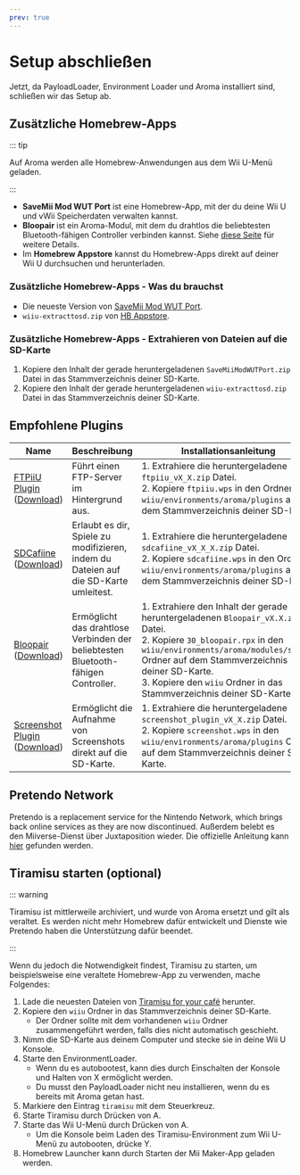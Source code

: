 ```yaml
---
prev: true
---
```


# Setup abschließen

Jetzt, da PayloadLoader, Environment Loader und Aroma installiert sind, schließen wir das Setup ab.

## Zusätzliche Homebrew-Apps

::: tip

Auf Aroma werden alle Homebrew-Anwendungen aus dem Wii U-Menü geladen.

:::

- **SaveMii Mod WUT Port** ist eine Homebrew-App, mit der du deine Wii U und vWii Speicherdaten verwalten kannst.
- **Bloopair** ist ein Aroma-Modul, mit dem du drahtlos die beliebtesten Bluetooth-fähigen Controller verbinden kannst. Siehe [diese Seite](https://gbatemp.net/threads/bloopair-connect-controllers-from-other-consoles-natively.594289/) für weitere Details.
- Im **Homebrew Appstore** kannst du Homebrew-Apps direkt auf deiner Wii U durchsuchen und herunterladen.

### Zusätzliche Homebrew-Apps - Was du brauchst

- Die neueste Version von [SaveMii Mod WUT Port](https://wiiu.cdn.fortheusers.org/zips/SaveMiiModWUTPort.zip).
- `wiiu-extracttosd.zip` von [HB Appstore](https://github.com/fortheusers/hb-appstore/releases/).

### Zusätzliche Homebrew-Apps - Extrahieren von Dateien auf die SD-Karte

1. Kopiere den Inhalt der gerade heruntergeladenen `SaveMiiModWUTPort.zip` Datei in das Stammverzeichnis deiner SD-Karte.
2. Kopiere den Inhalt der gerade heruntergeladenen `wiiu-extracttosd.zip` Datei in das Stammverzeichnis deiner SD-Karte.

## Empfohlene Plugins

| Name                                                                                                                                                  | Beschreibung                                                                                         | Installationsanleitung                                                                                                                                                                                                                                                                                                                                                                                |
| ----------------------------------------------------------------------------------------------------------------------------------------------------- | ---------------------------------------------------------------------------------------------------- | ----------------------------------------------------------------------------------------------------------------------------------------------------------------------------------------------------------------------------------------------------------------------------------------------------------------------------------------------------------------------------------------------------- |
| [FTPiiU Plugin](https://github.com/wiiu-env/ftpiiu_plugin/) ([Download](https://github.com/wiiu-env/ftpiiu_plugin/releases))       | Führt einen FTP-Server im Hintergrund aus.                                           | 1. Extrahiere die heruntergeladene `ftpiiu_vX_X.zip` Datei. <br> 2. Kopiere `ftpiiu.wps` in den Ordner `wiiu/environments/aroma/plugins` auf dem Stammverzeichnis deiner SD-Karte.                                                                                                                                             |
| [SDCafiine](https://github.com/wiiu-env/sdcafiine_plugin/) ([Download](https://github.com/wiiu-env/sdcafiine_plugin/releases))     | Erlaubt es dir, Spiele zu modifizieren, indem du Dateien auf die SD-Karte umleitest. | 1. Extrahiere die heruntergeladene `sdcafiine_vX_X_X.zip` Datei. <br> 2. Kopiere `sdcafiine.wps` in den Ordner `wiiu/environments/aroma/plugins` auf dem Stammverzeichnis deiner SD-Karte.                                                                                                                                     |
| [Bloopair](https://github.com/GaryOderNichts/Bloopair/) ([Download](https://github.com/GaryOderNichts/Bloopair/releases))          | Ermöglicht das drahtlose Verbinden der beliebtesten Bluetooth-fähigen Controller.    | 1. Extrahiere den Inhalt der gerade heruntergeladenen `Bloopair_vX.X.zip` Datei. <br> 2. Kopiere `30_bloopair.rpx` in den `wiiu/environments/aroma/modules/setup/` Ordner auf dem Stammverzeichnis deiner SD-Karte. <br> 3. Kopiere den `wiiu` Ordner in das Stammverzeichnis deiner SD-Karte. |
| [Screenshot Plugin](https://github.com/wiiu-env/ScreenshotWUPS/) ([Download](https://github.com/wiiu-env/ScreenshotWUPS/releases)) | Ermöglicht die Aufnahme von Screenshots direkt auf die SD-Karte.                     | 1. Extrahiere die heruntergeladene `screenshot_plugin_vX_X.zip` Datei. <br> 2. Kopiere `screenshot.wps` in den `wiiu/environments/aroma/plugins` Ordner auf dem Stammverzeichnis deiner SD-Karte.                                                                                                                              |

## Pretendo Network

Pretendo is a replacement service for the Nintendo Network, which brings back online services as they are now discontinued. Außerdem belebt es den Miiverse-Dienst über Juxtaposition wieder. Die offizielle Anleitung kann [hier](https://pretendo.network/docs/install/wiiu) gefunden werden.

## Tiramisu starten (optional)

::: warning

Tiramisu ist mittlerweile archiviert, und wurde von Aroma ersetzt und gilt als veraltet. Es werden nicht mehr Homebrew dafür entwickelt und Dienste wie Pretendo haben die Unterstützung dafür beendet.

:::

Wenn du jedoch die Notwendigkeit findest, Tiramisu zu starten, um beispielsweise eine veraltete Homebrew-App zu verwenden, mache Folgendes:

1. Lade die neuesten Dateien von [Tiramisu for your café](https://tiramisu.foryour.cafe) herunter.
2. Kopiere den `wiiu` Ordner in das Stammverzeichnis deiner SD-Karte.
    - Der Ordner sollte mit dem vorhandenen `wiiu` Ordner zusammengeführt werden, falls dies nicht automatisch geschieht.
3. Nimm die SD-Karte aus deinem Computer und stecke sie in deine Wii U Konsole.
4. Starte den EnvironmentLoader.
    - Wenn du es autobootest, kann dies durch Einschalten der Konsole und Halten von X ermöglicht werden.
    - Du musst den PayloadLoader nicht neu installieren, wenn du es bereits mit Aroma getan hast.
5. Markiere den Eintrag `tiramisu` mit dem Steuerkreuz.
6. Starte Tiramisu durch Drücken von A.
7. Starte das Wii U-Menü durch Drücken von A.
    - Um die Konsole beim Laden des Tiramisu-Environment zum Wii U-Menü zu autobooten, drücke Y.
8. Homebrew Launcher kann durch Starten der Mii Maker-App geladen werden.
